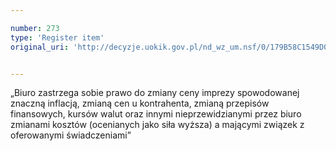 ```yaml
---

number: 273
type: 'Register item'
original_uri: 'http://decyzje.uokik.gov.pl/nd_wz_um.nsf/0/179B58C1549D0FD9C12572DD003294BD?OpenDocument'


---
```


„Biuro zastrzega sobie prawo do zmiany ceny imprezy spowodowanej znaczną inflacją, zmianą cen u kontrahenta, zmianą przepisów finansowych, kursów walut oraz innymi nieprzewidzianymi przez biuro zmianami kosztów (ocenianych jako siła wyższa) a mającymi związek z oferowanymi świadczeniami”
